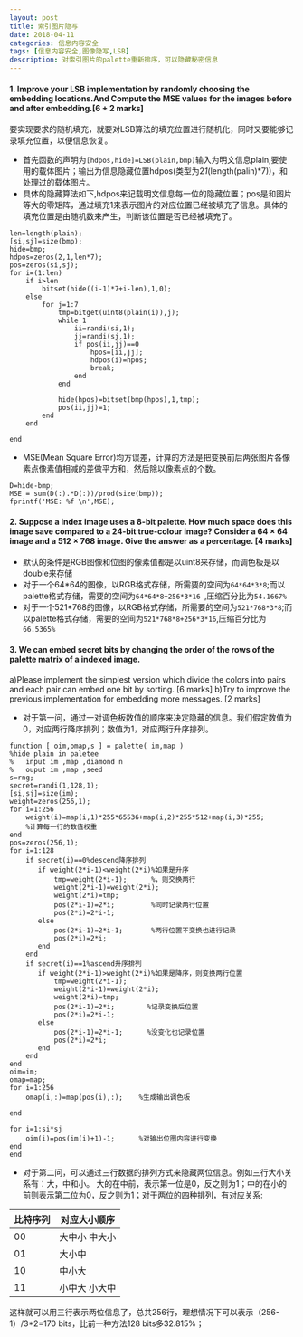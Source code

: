 ```yaml
---
layout: post
title: 索引图片隐写
date: 2018-04-11
categories: 信息内容安全
tags: [信息内容安全,图像隐写,LSB]
description: 对索引图片的palette重新排序，可以隐藏秘密信息
---
```


#### 1. Improve your LSB implementation by randomly choosing the embedding locations.And Compute the MSE values for the images before and after embedding.[6 + 2 marks]

要实现要求的随机填充，就要对LSB算法的填充位置进行随机化，同时又要能够记录填充位置，以便信息恢复。

* 首先函数的声明为`[hdpos,hide]=LSB(plain,bmp)`输入为明文信息plain,要使用的载体图片；输出为信息隐藏位置hdpos(类型为2*1*(length(palin)*7))，和处理过的载体图片。
* 具体的隐藏算法如下,hdpos来记载明文信息每一位的隐藏位置；pos是和图片等大的零矩阵，通过填充1来表示图片的对应位置已经被填充了信息。具体的填充位置是由随机数来产生，判断该位置是否已经被填充了。
```
len=length(plain);
[si,sj]=size(bmp);
hide=bmp;
hdpos=zeros(2,1,len*7);
pos=zeros(si,sj);
for i=(1:len)
    if i>len
        bitset(hide((i-1)*7+i-len),1,0);
    else
        for j=1:7
            tmp=bitget(uint8(plain(i)),j);
            while 1
                ii=randi(si,1);
                jj=randi(sj,1);
                if pos(ii,jj)==0
                    hpos=[ii,jj];
                    hdpos(i)=hpos;
                    break;
                end
            end
            
            hide(hpos)=bitset(bmp(hpos),1,tmp);
            pos(ii,jj)=1;
        end
    end
    
end
```

* MSE(Mean Square Error)均方误差，计算的方法是把变换前后两张图片各像素点像素值相减的差做平方和，然后除以像素点的个数。
```
D=hide-bmp;
MSE = sum(D(:).*D(:))/prod(size(bmp));
fprintf('MSE: %f \n',MSE);
```


#### 2. Suppose a index image uses a 8-bit palette. How much space does this image save compared to a 24-bit true-colour image? Consider a 64 × 64 image and a 512 × 768 image. Give the answer as a percentage. [4 marks]

* 默认的条件是RGB图像和位图的像素值都是以uint8来存储，而调色板是以double来存储
* 对于一个64*64的图像，以RGB格式存储，所需要的空间为`64*64*3*8`;而以palette格式存储，需要的空间为`64*64*8+256*3*16 `,压缩百分比为`54.1667%`
* 对于一个521*768的图像，以RGB格式存储，所需要的空间为`521*768*3*8`;而以palette格式存储，需要的空间为`521*768*8+256*3*16`,压缩百分比为`66.5365%`



#### 3. We can embed secret bits by changing the order of the rows of the palette matrix of a indexed image. 
a)Please implement the simplest version which divide the colors into pairs and each pair can embed one bit by sorting.  [6 marks] 
b)Try to improve the previous implementation for embedding more messages. [2 marks]

* 对于第一问，通过一对调色板数值的顺序来决定隐藏的信息。我们假定数值为0，对应两行降序排列；数值为1，对应两行升序排列。
```
function [ oim,omap,s ] = palette( im,map )
%hide plain in paletee
%   input im ,map ,diamond n
%   ouput im ,map ,seed
s=rng;
secret=randi(1,128,1);
[si,sj]=size(im);
weight=zeros(256,1);
for i=1:256
    weight(i)=map(i,1)*255*65536+map(i,2)*255*512+map(i,3)*255;
    %计算每一行的数值权重
end
pos=zeros(256,1);
for i=1:128
    if secret(i)==0%descend降序排列
       if weight(2*i-1)<weight(2*i)%如果是升序
           tmp=weight(2*i-1);      %，则交换两行
           weight(2*i-1)=weight(2*i);
           weight(2*i)=tmp;
           pos(2*i-1)=2*i;         %同时记录两行位置
           pos(2*i)=2*i-1;
       else
           pos(2*i-1)=2*i-1;       %两行位置不变换也进行记录
           pos(2*i)=2*i;
       end
    end
    if secret(i)==1%ascend升序排列
       if weight(2*i-1)>weight(2*i)%如果是降序，则变换两行位置
           tmp=weight(2*i-1);
           weight(2*i-1)=weight(2*i);
           weight(2*i)=tmp;
           pos(2*i-1)=2*i;        %记录变换后位置
           pos(2*i)=2*i-1;
       else
           pos(2*i-1)=2*i-1;      %没变化也记录位置
           pos(2*i)=2*i;
       end
    end
end
oim=im;
omap=map;
for i=1:256
    omap(i,:)=map(pos(i),:);    %生成输出调色板
    
end

for i=1:si*sj
    oim(i)=pos(im(i)+1)-1;      %对输出位图内容进行变换
end
end
```

* 对于第二问，可以通过三行数据的排列方式来隐藏两位信息。例如三行大小关系有：大，中和小。
大的在中前，表示第一位是0，反之则为1；中的在小的前则表示第二位为0，反之则为1；对于两位的四种排列，有对应关系:

|比特序列|对应大小顺序|
|-|-|
|00|大中小 中大小
|01|大小中 
|10|中小大
|11|小中大 小大中

这样就可以用三行表示两位信息了，总共256行，理想情况下可以表示（256-1）/3*2=170 bits，比前一种方法128 bits多32.815%；



